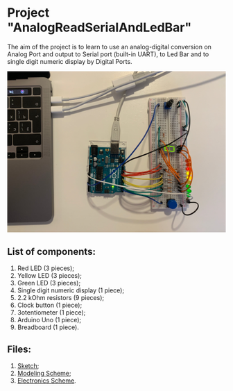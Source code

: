# Project "AnalogReadSerialAndLedBar"

The aim of the project is to learn to use an analog-digital conversion on Analog Port and output to Serial port (built-in UART), to Led Bar and to single digit numeric display by Digital Ports.

![Project "AnalogReadSerialAndLedBar"](https://github.com/igsekor/arduino/blob/main/AnalogReadSerialAndLedBar/AnalogReadSerialAndLedBar.jpg)

## List of components:
1. Red LED (3 pieces);
2. Yellow LED (3 pieces);
3. Green LED (3 pieces);
4. Single digit numeric display (1 piece);
5. 2.2 kOhm resistors (9 pieces);
7. Сlock button (1 piece);
8. Зotentiometer (1 piece);
9. Arduino Uno (1 piece);
10. Breadboard (1 piece).

## Files:
1. [Sketch](https://github.com/igsekor/arduino/blob/main/AnalogReadSerialAndLedBar/AnalogReadSerialAndLedBar.ino);
2. [Modeling Scheme](https://www.tinkercad.com/things/lnbfpUURlDo-sizzling-amur/editel?sharecode=l6IO1-hOdtN7sMOu9EbX7arxgJ8i9Hqr8ZHOqvYYFTk);
3. [Electronics Scheme]().
